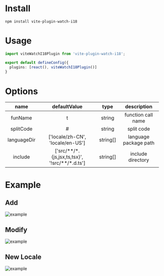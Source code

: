 # Install

```
npm install vite-plugin-watch-i18
```

# Usage

```typescript
import viteWatchI18Plugin from 'vite-plugin-watch-i18';

export default defineConfig({
  plugins: [react(), viteWatchI18Plugin()]
}
```

# Options

| name | defaultValue | type | description |
| :-: | :-: | :-: | :-: |
| funName | t | string | function call name |
| splitCode | # | string | split code |
| languageDir | ['locale/zh-CN', 'locale/en-US'] | string[] | language package path |
| include | ['src/\*\*/\*.{js,jsx,ts,tsx}', '!src/\*\*/\*.d.ts'] | string[] | include directory |

# Example

## Add

![example](https://raw.githubusercontent.com/LZS911/vite-plugin-watch-i18/main/example/add.gif)

## Modify

![example](https://raw.githubusercontent.com/LZS911/vite-plugin-watch-i18/main/example/modify.gif)

## New Locale

![example](https://raw.githubusercontent.com/LZS911/vite-plugin-watch-i18/main/example/new.gif)
